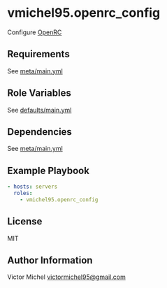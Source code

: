 vmichel95.openrc_config
=========

Configure [OpenRC](https://github.com/OpenRC/openrc)

Requirements
------------

See [meta/main.yml](meta/main.yml)

Role Variables
--------------

See [defaults/main.yml](defaults/main.yml)

Dependencies
------------

See [meta/main.yml](meta/main.yml)

Example Playbook
----------------

```yml
- hosts: servers
  roles:
    - vmichel95.openrc_config
```

License
-------

MIT

Author Information
------------------

Victor Michel <victormichel95@gmail.com>
